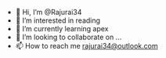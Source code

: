 - 👋 Hi, I’m @Rajurai34
- 👀 I’m interested in reading 
- 🌱 I’m currently learning apex 
- 💞️ I’m looking to collaborate on ...
- 📫 How to reach me rajurai34@outlook.com

<!---
Rajurai34/Rajurai34 is a ✨ special ✨ repository because its `README.md` (this file) appears on your GitHub profile.
You can click the Preview link to take a look at your changes.
--->
